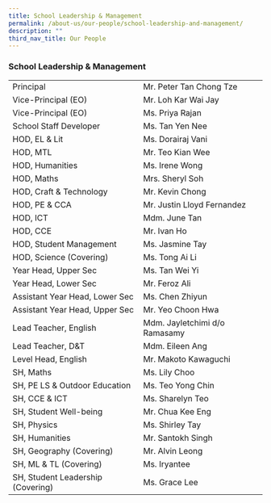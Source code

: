 ```yaml
---
title: School Leadership & Management
permalink: /about-us/our-people/school-leadership-and-management/
description: ""
third_nav_title: Our People
---
```

### School Leadership & Management

|  	|  	|
|---	|---	|
| Principal 	| Mr. Peter Tan Chong Tze 	|
| Vice-Principal (EO) 	| Mr. Loh Kar Wai Jay 	|
| Vice-Principal (EO) 	| Ms. Priya Rajan 	|
| School Staff Developer 	| Ms. Tan Yen Nee 	|
| HOD, EL & Lit 	| Ms. Dorairaj Vani 	|
| HOD, MTL  	| Mr. Teo Kian Wee 	|
| HOD, Humanities 	| Ms. Irene Wong 	|
| HOD, Maths 	| Mrs. Sheryl Soh  	|
| HOD, Craft & Technology 	| Mr. Kevin Chong 	|
| HOD, PE & CCA 	| Mr. Justin Lloyd Fernandez 	|
| HOD, ICT 	| Mdm. June Tan  	|
| HOD, CCE 	| Mr. Ivan Ho  	|
| HOD, Student Management 	| Ms. Jasmine Tay  	|
| HOD, Science (Covering)  	| Ms. Tong Ai Li  	|
| Year Head, Upper Sec 	| Ms. Tan Wei Yi 	|
| Year Head, Lower Sec 	| Mr. Feroz Ali 	|
| Assistant Year Head, Lower Sec 	| Ms. Chen Zhiyun 	|
| Assistant Year Head, Upper Sec 	| Mr. Yeo Choon Hwa 	|
| Lead Teacher, English 	| Mdm. Jayletchimi d/o Ramasamy 	|
| Lead Teacher, D&T 	| Mdm. Eileen Ang 	|
| Level Head, English 	| Mr. Makoto Kawaguchi 	|
| SH, Maths 	| Ms. Lily Choo  	|
| SH, PE LS & Outdoor Education 	| Ms. Teo Yong Chin  	|
| SH, CCE & ICT 	| Ms. Sharelyn Teo  	|
| SH, Student Well-being 	| Mr. Chua Kee Eng 	|
| SH, Physics 	| Ms. Shirley Tay 	|
| SH, Humanities 	| Mr. Santokh Singh  	|
| SH, Geography (Covering) 	| Mr. Alvin Leong 	|
| SH, ML & TL (Covering) 	| Ms. Iryantee 	|
| SH, Student Leadership (Covering) 	| Ms. Grace Lee 	|
